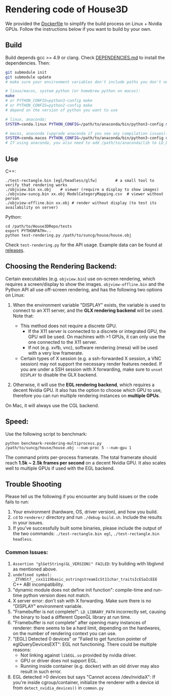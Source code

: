 
# Rendering code of House3D

We provided the [Dockerfile](../Dockerfile) to simplify the build process on Linux + Nvidia GPUs.
Follow the instructions below if you want to build by your own.


## Build

Build depends gcc >= 4.9 or clang. Check [DEPENDENCIES.md](DEPENDENCIES.md) to install the dependencies.
Then:

```bash
git submodule init
git submodule update
# make sure your environment variables don't include paths you don't need

# linux/macos, system python (or homebrew python on macos):
make
# or PYTHON_CONFIG=python3-config make
# or PYTHON_CONFIG=python2-config make
# depend on the version of python you want to use

# linux, anaconda:
SYSTEM=conda.linux PYTHON_CONFIG=/path/to/anaconda/bin/python3-config make

# macos, anaconda (upgrade anaconda if you see any compilation issues):
SYSTEM=conda.macos PYTHON_CONFIG=/path/to/anaconda/bin/python3-config make
# If using anaconda, you also need to add /path/to/anaconda/lib to LD_LIBRARY_PATH before running the renderer
```

## Use

C++:
```
./test-rectangle.bin [egl/headless/glfw]		# a small tool to verify that rendering works
./objview.bin xx.obj	# viewer (require a display to show images)
./objview-suncg.bin xx.obj ModelCategoryMapping.csv	 # viewer without person
./objview-offline.bin xx.obj # render without display (to test its availability on server)
```

Python:
```
cd /path/to/House3DRepo/tests
export PYTHONPATH=..
python test-rendering.py /path/to/suncg/house/house.obj
```
Check `test-rendering.py` for the API usage.
Example data can be found at [releases](https://github.com/facebookresearch/House3D/releases/tag/example-data).

## Choosing the Rendering Backend:

Certain executables (e.g. `objview.bin`) use on-screen rendering, which requires
a screen/display to show the images.
`objview-offline.bin` and the Python API all use off-screen rendering, and has
the following two options on Linux:

1. When the environment variable "DISPLAY" exists, the variable is used to
   connect to an X11 server, and the __GLX rendering backend__ will be used. Note that:

   + This method does not require a discrete GPU.
     + If the X11 server is connected to a discrete or integrated GPU, the GPU
       will be used. On machines with >1 GPUs, it can only use the one connected to the X11 server.
     + If not (e.g. xvfb, vnc), software rendering (mesa) will be used with a
       very low framerate.
   + Certain types of X session (e.g. a ssh-forwarded X session, a VNC session) may not
     support the necessary render features needed.
     If you are under a SSH session with X forwarding, make sure to 
     `unset DISPLAY` to disable the GLX backend.

2. Otherwise, it will use the __EGL rendering backend__, which requires a decent Nvidia GPU.
   It also has the option to choose which GPU to use, therefore you can run 
   multiple rendering instances on __multiple GPUs__.

On Mac, it will always use the CGL backend.

## Speed:

Use the following script to benchmark:
```
python benchmark-rendering-multiprocess.py /path/to/suncg/house/house.obj --num-proc 5 --num-gpu 1
```
The command prints per-process framerate.
The total framerate should reach __1.5k ~ 2.5k frames per second__ on a decent Nvidia GPU.
It also scales well to multiple GPUs if used with the EGL backend.


## Trouble Shooting

Please tell us the following if you encounter any build issues or the code fails to run:

1. Your environment (hardware, OS, driver version), and how you build.
2. `cd` to `renderer/` directory and run `./debug-build.sh`. Include the results in your issues.
3. If you've successfully built some binaries, please include the output of the
   two commands: `./test-rectangle.bin egl`, `./test-rectangle.bin headless`.


### Common Issues:
1. `Assertion "glGetString(GL_VERSION)" FAILED`: try building with libglvnd as mentioned above.
2. `undefined symbol: _ZTVNSt7__cxx1119basic_ostringstreamIcSt11char_traitsIcESaIcEEE` C++ ABI incompatibility.
3. "dynamic module does not define init function": compile-time and run-time python version does not match.
4. X server error: don't ssh with X forwarding. Make sure there is no "DISPLAY" environment variable.
5. "Framebuffer is not complete!": `LD_LIBRARY_PATH` incorrectly set, causing
   the binary to load a different OpenGL library at run time.
6. "Framebuffer is not complete" after opening many instances of renderer: there seems to be a hard limit, depending on the hardwares,
	on the number of rendering context you can use.
7. "[EGL] Detected 0 devices" or "Failed to get function pointer of eglQueryDevicesEXT": EGL not functioning. There could be multiple reasons:
   + Not linking against `libEGL.so` provided by nvidia driver.
   + GPU or driver does not support EGL.
   + Running inside container (e.g. docker) with an old driver may also result
     in such error.
8. EGL detected >0 devices but says "Cannot access /dev/nvidiaX":
  If you're inside cgroup/container, initialize the renderer with a device id from `detect_nvidia_devices()` in `common.py`
